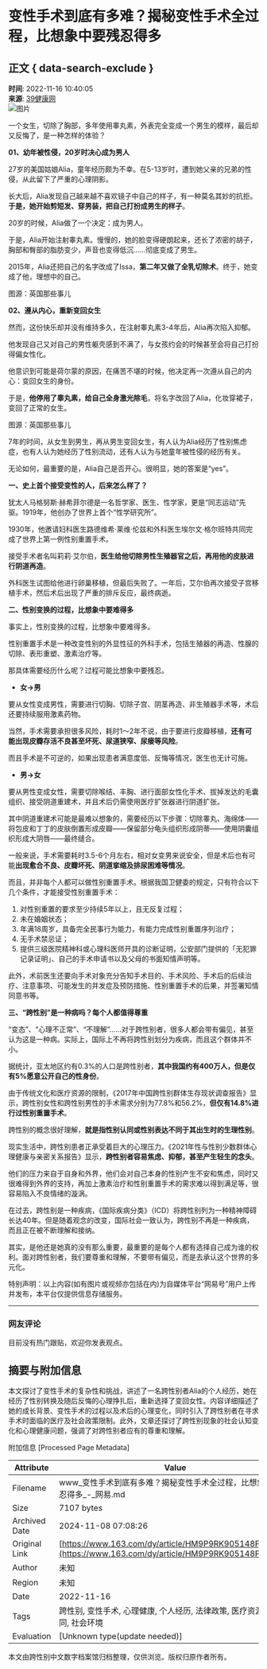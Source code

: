 # 变性手术到底有多难？揭秘变性手术全过程，比想象中要残忍得多

## 正文 { data-search-exclude }


**时间**: 2022-11-16 10:40:05  
**来源**: [39健康网](https://www.163.com/dy/media/T1450859617079.html)  
![图片](https://static.ws.126.net/163/f2e/dy_media/dy_media/static/images/ipLocation.f6d00eb.svg)

一个女生，切除了胸部，多年使用睾丸素，外表完全变成一个男生的模样，最后却又反悔了，是一种怎样的体验？

**01、幼年被性侵，20岁时决心成为男人**

27岁的美国姑娘Alia，童年经历颇为不幸。在5-13岁时，遭到她父亲的兄弟的性侵，从此留下了严重的心理阴影。

长大后，Alia发现自己越来越不喜欢镜子中自己的样子，有一种莫名其妙的抗拒。**于是，她开始剪短发、穿男装，把自己打扮成男生的样子**。

20岁的时候，Alia做了一个决定：成为男人。

于是，Alia开始注射睾丸素。慢慢的，她的脸变得硬朗起来，还长了浓密的胡子，胸部和臀部的脂肪变少，声音也变得低沉……彻底变成了男生。

2015年，Alia还把自己的名字改成了Issa，**第二年又做了全乳切除术**。终于，她变成了他，理想中的自己。

图源：英国那些事儿

**02、遵从内心，重新变回女生**

然而，这份快乐却并没有维持多久，在注射睾丸素3-4年后，Alia再次陷入抑郁。

他发现自己又对自己的男性躯壳感到不满了，与女孩约会的时候甚至会将自己打扮得偏女性化。

他意识到可能是荷尔蒙的原因，在痛苦不堪的时候，他决定再一次遵从自己的内心：变回女生的身份。

于是，**他停用了睾丸素，给自己全身激光除毛**，将名字改回了Alia，化妆穿裙子，变回了正常的女生。

图源：英国那些事儿

7年的时间，从女生到男生，再从男生变回女生，有人认为Alia经历了性别焦虑症，也有人认为她经历了性别流动，还有人认为与她童年被性侵的经历有关。

无论如何，最重要的是，Alia自己是否开心。很明显，她的答案是“yes”。

**一、史上首个接受变性的人，后来怎么样了？**

犹太人马格努斯·赫希菲尔德是一名哲学家、医生、性学家，更是“同志运动”先驱。1919年，他创办了世界上首个“性学研究所”。

1930年，他邀请妇科医生路德维希·莱维·伦兹和外科医生埃尔文·格尔班特共同完成了世界上第一例性别重置手术。

接受手术者名叫莉莉·艾尔伯，**医生给他切除男性生殖器官之后，再用他的皮肤进行阴道再造**。

外科医生试图给他进行卵巢移植，但最后失败了。一年后，艾尔伯再次接受子宫移植手术，然后术后出现了严重的排斥反应，最终病逝。

**二、性别变换的过程，比想象中要难得多**

事实上，性别变换的过程，比想象中要难得多。

性别重置手术是一种改变性别的外显性征的外科手术，包括生殖器的再造、性腺的切除、表形重塑、激素治疗等。

那具体需要经历什么呢？过程可能比想象中要残忍。

- **女→男**

要从女性变成男性，需要进行切胸、切除子宫、阴茎再造、非生殖器手术等，术后还要持续服用激素药物。

当然，手术需要承担很多风险，耗时1～2年不说，由于要进行皮瓣移植，**还有可能出现皮瓣存活不良甚至坏死、尿道狭窄、尿瘘等风险**。

而且手术是不可逆的，如果出现患者满意度低、反悔等情况，医生也无计可施。

- **男→女**

要从男性变成女性，需要切除喉结、丰胸、进行面部女性化手术、拔掉发达的毛囊组织、接受阴道重建术，并且术后仍需使用医疗扩张器进行阴道扩张。

其中阴道重建术可能是最难以想象的，需要经历以下步骤：切除睾丸、海绵体——将包皮和丁丁的皮肤倒置形成皮瓣——保留部分龟头组织形成阴蒂——使用阴囊组织形成大阴唇——最终缝合。

一般来说，手术需要耗时3.5-6个月左右，相对女变男来说安全，但是术后也有可能**出现愈合不良、皮瓣坏死、阴道挛缩及排尿困难等情况**。

而且，并非每个人都可以做性别重置手术。根据我国卫健委的规定，只有符合以下几个条件，才能接受性别重置手术：

1. 对性别重置的要求至少持续5年以上，且无反复过程；
2. 未在婚姻状态；
3. 年满18周岁，具备完全民事行为能力，有能力完成性别重置序列治疗；
4. 无手术禁忌证；
5. 提供三级医院精神科或心理科医师开具的诊断证明，公安部门提供的「无犯罪记录证明」、自己的手术申请书以及父母的书面知情声明等。

此外，术前医生还要向手术对象充分告知手术目的、手术风险、手术后的后续治疗、注意事项、可能发生的并发症及预防措施、性别重置手术的后果，并签署知情同意书等。

**三、“跨性别”是一种病吗？每个人都值得尊重**

“变态”、“心理不正常”、“不理解”……对于跨性别者，很多人都会带有偏见，甚至认为这是一种病。实际上，国际上不再将跨性别划分为疾病，而且这个群体并不小。

据统计，亚太地区约有0.3%的人口是跨性别者，**其中我国约有400万人，但是仅有5%愿意公开自己的性身份**。

由于传统文化和医疗资源的限制，《2017年中国跨性别群体生存现状调查报告》显示，跨性别女性和跨性别男性的手术需求分别为77.8%和56.2%，**但仅有14.8%进行过性别重置手术**。

跨性别的概念很好理解，**就是指性别认同或性别表达不同于其出生时的生理性别**。

现实生活中，跨性别患者正承受着巨大的心理压力。《2021年性与性别少数群体心理健康与亲密关系报告》显示，**跨性别者容易焦虑、抑郁，甚至产生轻生的念头**。

他们的压力来自于自身和外界，他们会对自己本身的性别产生不安和焦虑，同时又很难得到外界的支持，再加上激素治疗和性别重置手术的需求难以得到满足等，很容易陷入不良情绪的漩涡。

在过去，跨性别是一种疾病，《国际疾病分类》（ICD）将跨性别列为一种精神障碍长达40年。但是随着观念的改变，国际社会一致认为，跨性别不再是一种疾病，而且正在被不断理解和接纳。

其实，是他还是她真的没有那么重要，最重要的是每个人都有选择自己成为谁的权利。面对跨性别者，我们要尊重和理解，不要带有偏见，而是去承认这个世界的多元化。

特别声明：以上内容(如有图片或视频亦包括在内)为自媒体平台“网易号”用户上传并发布，本平台仅提供信息存储服务。

---

### 网友评论

目前没有热门跟贴，欢迎你发表观点。

## 摘要与附加信息

<!-- tcd_abstract -->
本文探讨了变性手术的复杂性和挑战，讲述了一名跨性别者Alia的个人经历，她在经历了性别转换及随后反悔的心理挣扎后，重新选择了变回女性。内容详细描述了她的成长背景、变性手术的过程以及术后的心理变化，同时引入了跨性别者在寻求手术时面临的医疗及社会政策限制。此外，文章还探讨了跨性别现象的社会认知变化和心理健康问题，强调了对跨性别者应有的尊重和理解。
<!-- tcd_abstract_end -->

附加信息 [Processed Page Metadata]

| Attribute       | Value                                  |
|-----------------|----------------------------------------|
| Filename        | www_变性手术到底有多难？揭秘变性手术全过程，比想象中要残忍得多_-_网易.md                             |
| Size            | 7107 bytes                           |
| Archived Date   | 2024-11-08 07:08:26                             |
| Original Link   | [https://www.163.com/dy/article/HM9P9RK905148PF4.html](https://www.163.com/dy/article/HM9P9RK905148PF4.html)                       |
| Author          | 未知                               |
| Region          | 未知                               |
| Date            | 2022-11-16                                 |
| Tags            | 跨性别, 变性手术, 心理健康, 个人经历, 法律政策, 医疗资源, 性别认同, 社会环境                                 |
| Evaluation            | [Unknown type(update needed)]                                 |
<!-- tcd_table_end -->

本文由跨性别中文数字档案馆归档整理，仅供浏览。版权归原作者所有。
